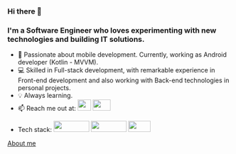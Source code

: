 ### Hi there 👋
### I'm a Software Engineer who loves experimenting with new technologies and building IT solutions.

- 📱 Passionate about mobile development. Currently, working as Android developer (Kotlin - MVVM).
- 💻 Skilled in Full-stack development, with remarkable experience in Front-end development and also working with Back-end technologies in personal projects.
- 💡 Always learning.
- 📫 Reach me out at:
<a href="mailto:almarpa4@gmail.com"><img height=25 width=30; src="https://images.icon-icons.com/2642/PNG/512/google_mail_gmail_logo_icon_159346.png" /></a>
<a href="https://www.linkedin.com/in/alejandro-marco-palomares-9aa366172/"><img height=25 width=40;        src="https://www.minneapolis.edu/sites/default/files/styles/small_300_2x/public/linkedin-540x320.jpg?itok=hDuXrnJp" /></a>
                        
 <!---<a href="https://github.com/anuraghazra/convoychat">
  <img  align="center" src="https://github-readme-stats.vercel.app/api?username=almarpa&show_icons=true&theme=tokyonight (https://github.com/anuraghazra/github-readme-stats)"/>)-->

<!---[comment]: <> (<a href="https://github.com/anuraghazra/convoychat">
  <img  align="center" src="https://github-readme-stats.vercel.app/api/top-langs/?username=almarpa&theme=tokyonight&hide=jupyter notebook,css,scss,&layout=compact(https://github.com/anuraghazra/github-readme-stats)"/>)-->

- Tech stack:
<a href="mailto:almarpa4@gmail.com"><img height=25 width=80 src="https://img.shields.io/badge/-Angular-DD0031?style=flat-square&logo=angular&logoColor=white" /></a>
<a href="mailto:almarpa4@gmail.com"><img height=25 width=80 src="https://img.shields.io/badge/Kotlin-%237F52FF.svg?logo=kotlin&logoColor=white" /></a>
<a href="mailto:almarpa4@gmail.com"><img height=25 width=50 src="https://img.shields.io/badge/Git-F05032?logo=git&logoColor=fff" /></a>

[About me](https://almarpa.github.io/portfolio/)
